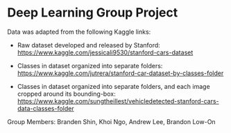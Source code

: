 # Deep Learning Group Project
Data was adapted from the following Kaggle links:

- Raw dataset developed and released by Stanford: https://www.kaggle.com/jessicali9530/stanford-cars-dataset

- Classes in dataset organized into separate folders: https://www.kaggle.com/jutrera/stanford-car-dataset-by-classes-folder

- Classes in dataset organized into separate folders, and each image cropped around its bounding-box: https://www.kaggle.com/sungtheillest/vehicledetected-stanford-cars-data-classes-folder

Group Members: Branden Shin, Khoi Ngo, Andrew Lee, Brandon Low-On
